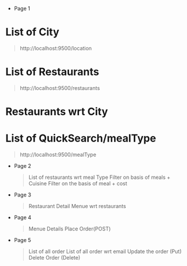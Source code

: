 - Page 1

# List of City

> http://localhost:9500/location

# List of Restaurants

> http://localhost:9500/restaurants

# Restaurants wrt City

# List of QuickSearch/mealType

> http://localhost:9500/mealType

- Page 2

  > List of restaurants wrt meal Type
  > Filter on basis of meals + Cuisine
  > Filter on the basis of meal + cost

- Page 3

  > Restaurant Detail
  > Menue wrt restaurants

- Page 4

  > Menue Details
  > Place Order(POST)

- Page 5

  > List of all order
  > List of all order wrt email
  > Update the order (Put)
  > Delete Order (Delete)
